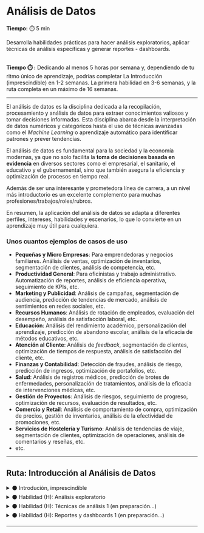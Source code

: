 # Análisis de Datos

**Tiempo:** ⏱️️ 5 min

<!-- El siguiente bloque de comentario se usa también  para mostrar un preview o resumen del program, skill o module en thumbnails de FE (por ejemplo) -->
<!-- preview:start -->
<p>Desarrolla habilidades prácticas para hacer análisis exploratorios, aplicar técnicas de análisis específicas y generar reportes - dashboards.</p>

<p><br><b>Tiempo ⏱️️ :</b> Dedicando al menos 5 horas por semana y, dependiendo de tu ritmo único de aprendizaje, podrías completar La Introducción (imprescindible) en 1-2 semanas. La primera habilidad en 3-6 semanas, y la ruta completa en un máximo de 16 semanas.</p>
<!-- preview:end -->

---

El análisis de datos es la disciplina dedicada a la recopilación, procesamiento y análisis de datos para extraer conocimientos valiosos y tomar decisiones informadas. Esta disciplina abarca desde la interpretación de datos numéricos y categóricos hasta el uso de técnicas avanzadas como el *Machine Learning* o aprendizaje automático para identificar patrones y prever tendencias.

El análisis de datos es fundamental para la sociedad y la economía modernas, ya que no solo facilita la **toma de decisiones basada en evidencia** en diversos sectores como el empresarial, el sanitario, el educativo y el gubernamental, sino que también asegura la eficiencia y optimización de procesos en tiempo real.

Además de ser una interesante y prometedora línea de carrera, a un nivel más introductorio es un excelente complemento para muchas profesiones/trabajos/roles/rubros. 

En resumen, la aplicación del análisis de datos se adapta a diferentes perfiles, intereses, habilidades y escenarios, lo que lo convierte en un aprendizaje muy útil para cualquiera.

### **Unos cuantos ejemplos de casos de uso**

- **Pequeñas y Micro Empresas**: Para emprendedoras y negocios familiares. Análisis de ventas, optimización de inventarios, segmentación de clientes, análisis de competencia, etc.
- **Productividad General**: Para oficinistas y trabajo administrativo. Automatización de reportes, análisis de eficiencia operativa, seguimiento de KPIs, etc.
- **Marketing y Publicidad**: Análisis de campañas, segmentación de audiencia, predicción de tendencias de mercado, análisis de sentimientos en redes sociales, etc.
- **Recursos Humanos**: Análisis de rotación de empleados, evaluación del desempeño, análisis de satisfacción laboral, etc.
- **Educación**: Análisis del rendimiento académico, personalización del aprendizaje, predicción de abandono escolar, análisis de la eficacia de métodos educativos, etc.
- **Atención al Cliente**: Análisis de *feedback*, segmentación de clientes, optimización de tiempos de respuesta, análisis de satisfacción del cliente, etc.
- **Finanzas y Contabilidad**: Detección de fraudes, análisis de riesgo, predicción de ingresos, optimización de portafolios, etc.
- **Salud**: Análisis de registros médicos, predicción de brotes de enfermedades, personalización de tratamientos, análisis de la eficacia de intervenciones médicas, etc.
- **Gestión de Proyectos**: Análisis de riesgos, seguimiento de progreso, optimización de recursos, evaluación de resultados, etc.
- **Comercio y Retail**: Análisis de comportamiento de compra, optimización de precios, gestión de inventarios, análisis de la efectividad de promociones, etc.
- **Servicios de Hostelería y Turismo**: Análisis de tendencias de viaje, segmentación de clientes, optimización de operaciones, análisis de comentarios y reseñas, etc.
- etc.

---

## Ruta: Introducción al Análisis de Datos

<details>
<summary>⚫ Introdución, imprescindible</summary>

Esta introducción busca proporcionarte una comprensión clara y concisa de lo que trata esta disciplina, en un formato flexible y con poco compromiso. En tan solo 2 semanas, dedicando aproximadamente 5 horas por semana a tu propio ritmo, explorarás los conceptos básicos y tendrás la oportunidad de aplicar parte de lo aprendido en un reto o mini proyecto práctico.

**Lo que aprenderás:**

**◼️ Módulo 1**: 
Conocimiento fundamental en formato de lecturas, videos, etc. + reflexión y participación en comentarios y foros de discusión.

1. ¿Qué es exactamente?
2. ¿Para qué sirve en la vida cotidiana de la gente?
3. ¿Cuáles son las herramientas, tecnologías o métodos clave que se utilizan?
4. ¿Qué perspectivas y oportunidades existen?

**◼️ Módulo 2**: Conocimiento fundamental en formato de lecturas, videos, etc. + reflexión y participación en comentarios y foros de discusión + trabajo en un reto práctico.

Te proponemos la aplicación de parte de lo aprendido, y la reflexión sobre tu propio proceso de autoaprendizaje y motivación para continuar.

## En estas primeras 3 habilidades aprenderás a hacer una segmentación de clientes.

</details>

<details>
<summary>⚫ Habilidad (H): Análisis exploratorio</summary>

La habilidad de hacer un análisis exploratorio de datos (AED) es una etapa crucial que tiene como objetivo obtener una comprensión inicial y general de los datos antes de aplicar técnicas o métricas. Es una práctica común en la ciencia de datos y la estadística, y se utiliza para descubrir patrones, tendencias, relaciones y anomalías en los datos de manera exploratoria e informal.

</details>

<details>
<summary>⚫ Habilidad (H): Técnicas de análisis 1 (en preparación...)</summary>

(en preparación...)
Las técnicas de análisis pueden ser muy variadas, pues dependen del problema que se pretende solucionar, incluso se pueden utilizar distintas técnicas combinadas para llegar a un resultado o profundizar los hallazgos. En este caso vamos a aprender una técnica de análisis para segmentar clientes a través de lo que se conoce como RFM.

</details>

<details>
<summary>⚫ Habilidad (H): Reportes y dashboards 1 (en preparación...)</summary>

(en preparación...)
Un *dashboard* o panel de control es una herramienta de visualización de datos que proporciona una representación gráfica y resumida de información relevante y, en muchos casos, actualizada en tiempo real. Es una interfaz gráfica que presenta de manera clara y concisa métricas, indicadores clave de rendimiento (KPI), tendencias y otros datos importantes en un solo lugar. Aprenderás a crear un *dashboard* con los resultados de tu análisis. Trabajarás en Looker Studio/Power BI.

</details>

---
